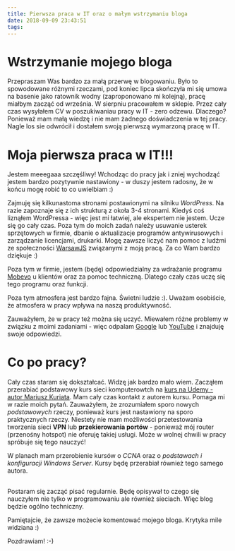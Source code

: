 ```yaml
---
title: Pierwsza praca w IT oraz o małym wstrzymaniu bloga
date: 2018-09-09 23:43:51
tags:
---
```


# Wstrzymanie mojego bloga

Przepraszam Was bardzo za małą przerwę w blogowaniu. Było to spowodowane różnymi rzeczami, pod koniec lipca skończyła mi się umowa na basenie jako ratownik wodny
(zaproponowano mi kolejną), pracę miałbym zacząć od września. W sierpniu pracowałem
w sklepie. Przez cały czas wysyłałem CV w poszukiwaniau pracy w IT - zero odzewu.
 Dlaczego? Ponieważ mam małą wiedzę i nie mam żadnego doświadczenia w tej pracy.
 Nagle los sie odwrócił i dostałem swoją pierwszą wymarzoną pracę w IT.

# Moja pierwsza praca w IT!!!

Jestem meeegaaa szczęśliwy! Wchodząc do pracy jak i zniej wychodząć jestem bardzo
pozytywnie nastawiony - w duszy jestem radosny, że w końcu mogę robić to co uwielbiam :)

Zajmuję się kilkunastoma stronami postawionymi na silniku *WordPress*. Na razie
zapoznaje się z ich strukturą z okoła 3-4 stronami. Kiedyś coś liznąłem WordPressa -
więc jest mi łatwiej, ale ekspertem nie jestem. Ucze się go cały czas. Poza tym do
moich zadań należy usuwanie usterek sprzętowych w firmie, dbanie o aktualizacje
programów antywirusowych i zarządzanie licencjami, drukarki. Mogę zawsze liczyć
nam pomoc z ludźmi ze społeczności [WarsawJS](https://warsawjs.com/) związanymi
z moją pracą. Za co Wam bardzo dziękuje :)

Poza tym w firmie, jestem (będę) odpowiedzialny za wdrażanie programu
[Mobevo](https://www.mobevo.pl/) u klientów oraz za pomoc techniczną. Dlatego
czały czas uczę się tego programu oraz funkcji.

Poza tym atmosfera jest bardzo fajna. Świetni ludzie :). Uważam osobiście, że
atmosfera w pracy wpływa na naszą produktywność.

Zauważyłem, że w pracy też można się uczyć. Miewałem różne problemy w związku z
moimi zadaniami - więc odpalam [Google](https://www.google.pl) lub [YouTube](https://www.youtube.pl)
i znajduję swoje odpowiedzi.

# Co po pracy?

Cały czas staram się dokształcać. Widzę jak bardzo mało wiem. Zacząłem przerabiać
podstawowy kurs sieci komputerowtch na [kurs na Udemy - autor Mariusz Kuriata](https://www.udemy.com/sieci-komputerowe-kompletny-kurs-budowa-i-dziaanie-sieci/).
Mam cały czas kontakt z autorem kursu. Pomaga mi w razie moich pytań. Zauważyłem,
że zrozumiałem sporo nowych *podstawowych* rzeczy, ponieważ kurs jest nastawiony
na sporo praktycznych rzeczy. Niestety nie mam możliwości przetestowania tworzenia
sieci **VPN** lub **przekierowania portów** - ponieważ mój router
(przenośny hotspot) nie oferuję takiej usługi. Może w wolnej chwili w pracy spróbuje się tego nauczyć!

W planach mam przerobienie kursów o *CCNA* oraz o *podstawach i konfiguracji Windows Server*.
Kursy będę przerabiał również tego samego autora.

##

Postaram się zacząć pisać regularnie. Będę opisywał to czego się nauczyłem nie tylko
w programowaniu ale również sieciach. Więc blog będzie ogólno techniczny.

Pamiętajcie, że zawsze możecie komentować mojego bloga. Krytyka mile widziana :)

Pozdrawiam! :-)